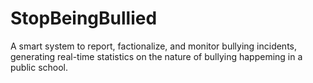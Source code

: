 # StopBeingBullied
A smart system to report, factionalize, and monitor bullying incidents, generating real-time statistics on the nature of bullying happeming in a public school. 
